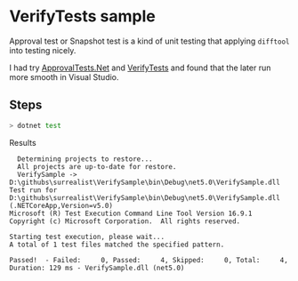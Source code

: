 # VerifyTests sample

Approval test or Snapshot test is a kind of unit testing
that applying `difftool` into testing nicely.

I had try [ApprovalTests.Net](https://github.com/approvals/ApprovalTests.Net)
and [VerifyTests](https://github.com/VerifyTests/Verify) and found that the later
run more smooth in Visual Studio.

## Steps

```bash
> dotnet test
```

Results

```
  Determining projects to restore...
  All projects are up-to-date for restore.
  VerifySample -> D:\githubs\surrealist\VerifySample\bin\Debug\net5.0\VerifySample.dll
Test run for D:\githubs\surrealist\VerifySample\bin\Debug\net5.0\VerifySample.dll (.NETCoreApp,Version=v5.0)
Microsoft (R) Test Execution Command Line Tool Version 16.9.1
Copyright (c) Microsoft Corporation.  All rights reserved.

Starting test execution, please wait...
A total of 1 test files matched the specified pattern.

Passed!  - Failed:     0, Passed:     4, Skipped:     0, Total:     4, Duration: 129 ms - VerifySample.dll (net5.0)
```
